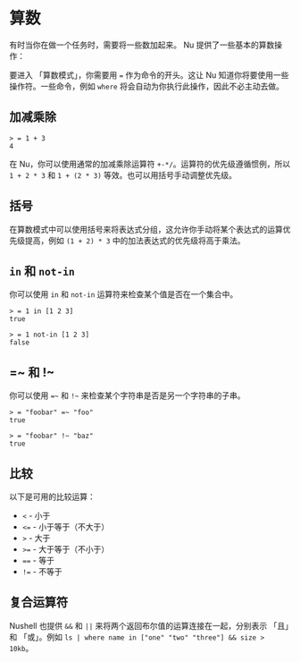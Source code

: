 # 算数

有时当你在做一个任务时，需要将一些数加起来。 Nu 提供了一些基本的算数操作：

要进入 「算数模式」，你需要用 `=` 作为命令的开头。这让 Nu 知道你将要使用一些操作符。一些命令，例如 `where` 将会自动为你执行此操作，因此不必主动去做。

## 加减乘除

```
> = 1 + 3
4
```

在 Nu，你可以使用通常的加减乘除运算符 `+-*/`。运算符的优先级遵循惯例，所以 `1 + 2 * 3` 和 `1 + (2 * 3)` 等效。也可以用括号手动调整优先级。

## 括号

在算数模式中可以使用括号来将表达式分组，这允许你手动将某个表达式的运算优先级提高，例如 `(1 + 2) * 3` 中的加法表达式的优先级将高于乘法。

## `in` 和 `not-in`

你可以使用 `in` 和 `not-in` 运算符来检查某个值是否在一个集合中。

```
> = 1 in [1 2 3]
true
```

```
> = 1 not-in [1 2 3]
false
```

## =~ 和 !~

你可以使用 `=~` 和 `!~` 来检查某个字符串是否是另一个字符串的子串。

```
> = "foobar" =~ "foo"
true
```

```
> = "foobar" !~ "baz"
true
```

## 比较

以下是可用的比较运算：

* `<` - 小于
* `<=` - 小于等于（不大于）
* `>` - 大于
* `>=` - 大于等于（不小于）
* `==` - 等于
* `!=` - 不等于

## 复合运算符

Nushell 也提供 `&&` 和 `||` 来将两个返回布尔值的运算连接在一起，分别表示 「且」和 「或」。例如 `ls | where name in ["one" "two" "three"] && size > 10kb`。
